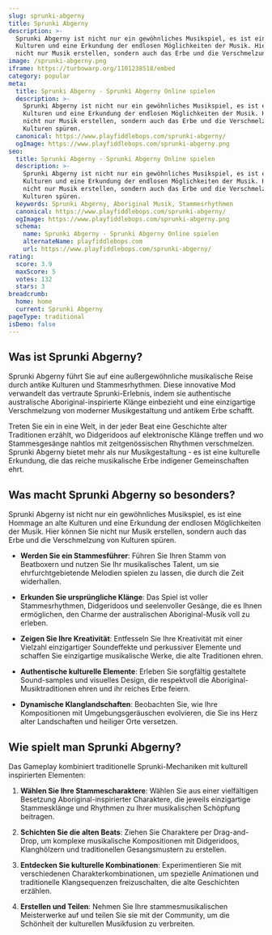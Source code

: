 ```yaml
---
slug: sprunki-abgerny
title: Sprunki Abgerny
description: >-
  Sprunki Abgerny ist nicht nur ein gewöhnliches Musikspiel, es ist eine Hommage an alte
  Kulturen und eine Erkundung der endlosen Möglichkeiten der Musik. Hier können Sie
  nicht nur Musik erstellen, sondern auch das Erbe und die Verschmelzung von Kulturen spüren.
image: /sprunki-abgerny.png
iframe: https://turbowarp.org/1101238518/embed
category: popular
meta:
  title: Sprunki Abgerny - Sprunki Abgerny Online spielen
  description: >-
    Sprunki Abgerny ist nicht nur ein gewöhnliches Musikspiel, es ist eine Hommage an alte
    Kulturen und eine Erkundung der endlosen Möglichkeiten der Musik. Hier können Sie
    nicht nur Musik erstellen, sondern auch das Erbe und die Verschmelzung von
    Kulturen spüren.
  canonical: https://www.playfiddlebops.com/sprunki-abgerny/
  ogImage: https://www.playfiddlebops.com/sprunki-abgerny.png
seo:
  title: Sprunki Abgerny - Sprunki Abgerny Online spielen
  description: >-
    Sprunki Abgerny ist nicht nur ein gewöhnliches Musikspiel, es ist eine Hommage an alte
    Kulturen und eine Erkundung der endlosen Möglichkeiten der Musik. Hier können Sie
    nicht nur Musik erstellen, sondern auch das Erbe und die Verschmelzung von
    Kulturen spüren.
  keywords: Sprunki Abgerny, Aboriginal Musik, Stammesrhythmen
  canonical: https://www.playfiddlebops.com/sprunki-abgerny/
  ogImage: https://www.playfiddlebops.com/sprunki-abgerny.png
  schema:
    name: Sprunki Abgerny - Sprunki Abgerny Online spielen
    alternateName: playfiddlebops.com
    url: https://www.playfiddlebops.com/sprunki-abgerny/
rating:
  score: 3.9
  maxScore: 5
  votes: 132
  stars: 3
breadcrumb:
  home: home
  current: Sprunki Abgerny
pageType: traditional
isDemo: false
---
```


## Was ist Sprunki Abgerny?

Sprunki Abgerny führt Sie auf eine außergewöhnliche musikalische Reise durch antike Kulturen und Stammesrhythmen. Diese innovative Mod verwandelt das vertraute Sprunki-Erlebnis, indem sie authentische australische Aboriginal-inspirierte Klänge einbezieht und eine einzigartige Verschmelzung von moderner Musikgestaltung und antikem Erbe schafft.

Treten Sie ein in eine Welt, in der jeder Beat eine Geschichte alter Traditionen erzählt, wo Didgeridoos auf elektronische Klänge treffen und wo Stammesgesänge nahtlos mit zeitgenössischen Rhythmen verschmelzen. Sprunki Abgerny bietet mehr als nur Musikgestaltung - es ist eine kulturelle Erkundung, die das reiche musikalische Erbe indigener Gemeinschaften ehrt.

## Was macht Sprunki Abgerny so besonders?

Sprunki Abgerny ist nicht nur ein gewöhnliches Musikspiel, es ist eine Hommage an alte Kulturen und eine Erkundung der endlosen Möglichkeiten der Musik. Hier können Sie nicht nur Musik erstellen, sondern auch das Erbe und die Verschmelzung von Kulturen spüren.

- **Werden Sie ein Stammesführer**: Führen Sie Ihren Stamm von Beatboxern und nutzen Sie Ihr musikalisches Talent, um sie ehrfurchtgebietende Melodien spielen zu lassen, die durch die Zeit widerhallen.

- **Erkunden Sie ursprüngliche Klänge**: Das Spiel ist voller Stammesrhythmen, Didgeridoos und seelenvoller Gesänge, die es Ihnen ermöglichen, den Charme der australischen Aboriginal-Musik voll zu erleben.

- **Zeigen Sie Ihre Kreativität**: Entfesseln Sie Ihre Kreativität mit einer Vielzahl einzigartiger Soundeffekte und perkussiver Elemente und schaffen Sie einzigartige musikalische Werke, die alte Traditionen ehren.

- **Authentische kulturelle Elemente**: Erleben Sie sorgfältig gestaltete Sound-samples und visuelles Design, die respektvoll die Aboriginal-Musiktraditionen ehren und ihr reiches Erbe feiern.

- **Dynamische Klanglandschaften**: Beobachten Sie, wie Ihre Kompositionen mit Umgebungsgeräuschen evolvieren, die Sie ins Herz alter Landschaften und heiliger Orte versetzen.

## Wie spielt man Sprunki Abgerny?

Das Gameplay kombiniert traditionelle Sprunki-Mechaniken mit kulturell inspirierten Elementen:

1. **Wählen Sie Ihre Stammescharaktere**: Wählen Sie aus einer vielfältigen Besetzung Aboriginal-inspirierter Charaktere, die jeweils einzigartige Stammesklänge und Rhythmen zu Ihrer musikalischen Schöpfung beitragen.

1. **Schichten Sie die alten Beats**: Ziehen Sie Charaktere per Drag-and-Drop, um komplexe musikalische Kompositionen mit Didgeridoos, Klanghölzern und traditionellen Gesangsmustern zu erstellen.

1. **Entdecken Sie kulturelle Kombinationen**: Experimentieren Sie mit verschiedenen Charakterkombinationen, um spezielle Animationen und traditionelle Klangsequenzen freizuschalten, die alte Geschichten erzählen.

1. **Erstellen und Teilen**: Nehmen Sie Ihre stammesmusikalischen Meisterwerke auf und teilen Sie sie mit der Community, um die Schönheit der kulturellen Musikfusion zu verbreiten.